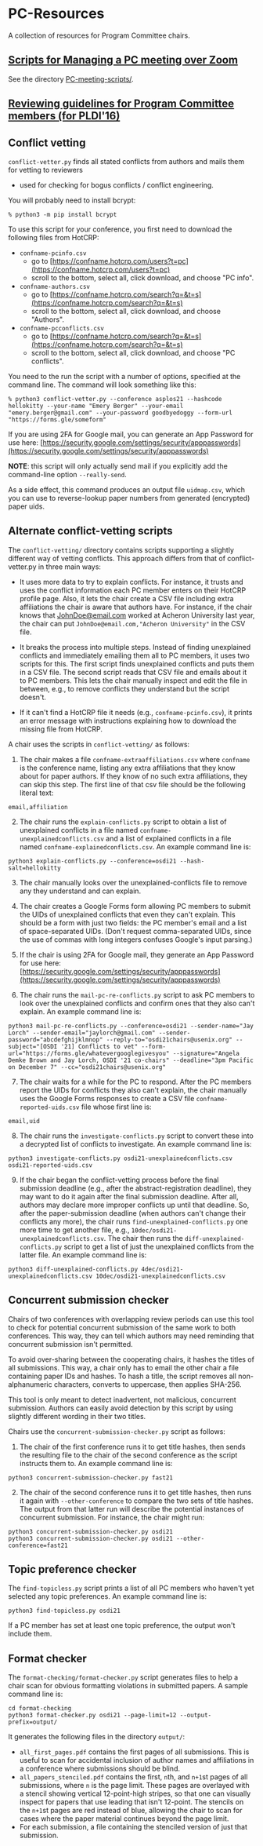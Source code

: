 # PC-Resources

A collection of resources for Program Committee chairs.

## [Scripts for Managing a PC meeting over Zoom](PC-meeting-scripts/)

See the directory [PC-meeting-scripts/](PC-meeting-scripts/).

## [Reviewing guidelines for Program Committee members (for PLDI'16)](https://emeryblogger.com/2018/03/22/reviewing-guidelines-for-program-committee-members/)

## Conflict vetting

`conflict-vetter.py` finds all stated conflicts from authors and mails them for vetting to reviewers
  - used for checking for bogus conflicts / conflict engineering.
  

You will probably need to install bcrypt:
```
% python3 -m pip install bcrypt
```

To use this script for your conference, you first need to download the following files from HotCRP:
  - `confname-pcinfo.csv`
     - go to [https://confname.hotcrp.com/users?t=pc](https://confname.hotcrp.com/users?t=pc)
     - scroll to the bottom, select all, click download, and choose "PC info".
  - `confname-authors.csv`
     - go to [https://confname.hotcrp.com/search?q=&t=s](https://confname.hotcrp.com/search?q=&t=s)
     - scroll to the bottom, select all, click download, and choose "Authors".
  - `confname-pcconflicts.csv`
     - go to [https://confname.hotcrp.com/search?q=&t=s](https://confname.hotcrp.com/search?q=&t=s)
     - scroll to the bottom, select all, click download, and choose "PC conflicts".

You need to the run the script with a number of options, specified at the command line.
The command will look something like this:

```
% python3 conflict-vetter.py --conference asplos21 --hashcode hellokitty --your-name "Emery Berger" --your-email "emery.berger@gmail.com" --your-password goodbyedoggy --form-url "https://forms.gle/someform"
```

If you are using 2FA for Google mail, you can generate an App Password for use here: [https://security.google.com/settings/security/apppasswords](https://security.google.com/settings/security/apppasswords)

**NOTE**: this script will only actually send mail if you explicitly add the command-line option `--really-send`.

As a side effect, this command produces an output file `uidmap.csv`, which you can use to reverse-lookup
paper numbers from generated (encrypted) paper uids.

## Alternate conflict-vetting scripts

The `conflict-vetting/` directory contains scripts supporting a slightly different way of vetting conflicts. This approach differs from that of conflict-vetter.py in three main ways:

* It uses more data to try to explain conflicts. For instance, it trusts and uses the conflict information each PC member enters on their HotCRP profile page. Also, it lets the chair create a CSV file including extra affiliations the chair is aware that authors have. For instance, if the chair knows that JohnDoe@email.com worked at Acheron University last year, the chair can put `JohnDoe@email.com,"Acheron University"` in the CSV file.

* It breaks the process into multiple steps. Instead of finding unexplained conflicts and immediately emailing them all to PC members, it uses two scripts for this. The first script finds unexplained conflicts and puts them in a CSV file. The second script reads that CSV file and emails about it to PC members. This lets the chair manually inspect and edit the file in between, e.g., to remove conflicts they understand but the script doesn't.

* If it can't find a HotCRP file it needs (e.g., `confname-pcinfo.csv`), it prints an error message with instructions explaining how to download the missing file from HotCRP.

A chair uses the scripts in `conflict-vetting/` as follows:

1. The chair makes a file `confname-extraaffiliations.csv` where `confname` is the conference name, listing any extra affiliations that they know about for paper authors. If they know of no such extra affiliations, they can skip this step. The first line of that csv file should be the following literal text:
```
email,affiliation
```

2. The chair runs the `explain-conflicts.py` script to obtain a list of unexplained conflicts in a file named `confname-unexplainedconflicts.csv` and a list of explained conflicts in a file named `confname-explainedconflicts.csv`.  An example command line is:
```
python3 explain-conflicts.py --conference=osdi21 --hash-salt=hellokitty
```

3. The chair manually looks over the unexplained-conflicts file to remove any they understand and can explain.

4. The chair creates a Google Forms form allowing PC members to submit the UIDs of unexplained conflicts that even they can't explain.  This should be a form with just two fields: the PC member's email and a list of space-separated UIDs.  (Don't request comma-separated UIDs, since the use of commas with long integers confuses Google's input parsing.)

5. If the chair is using 2FA for Google mail, they generate an App Password for use here: [https://security.google.com/settings/security/apppasswords](https://security.google.com/settings/security/apppasswords)

6. The chair runs the `mail-pc-re-conflicts.py` script to ask PC members to look over the unexplained conflicts and confirm ones that they also can't explain.  An example command line is:
```
python3 mail-pc-re-conflicts.py --conference=osdi21 --sender-name="Jay Lorch" --sender-email="jaylorch@gmail.com" --sender-password="abcdefghijklmnop" --reply-to="osdi21chairs@usenix.org" --subject="[OSDI '21] Conflicts to vet" --form-url="https://forms.gle/whatevergooglegivesyou" --signature="Angela Demke Brown and Jay Lorch, OSDI '21 co-chairs" --deadline="3pm Pacific on December 7" --cc="osdi21chairs@usenix.org"
```

7. The chair waits for a while for the PC to respond.  After the PC members report the UIDs for conflicts they also can't explain, the chair manually uses the Google Forms responses to create a CSV file `confname-reported-uids.csv` file whose first line is:
```
email,uid
```

8. The chair runs the `investigate-conflicts.py` script to convert these into a decrypted list of conflicts to investigate.  An example command line is:
```
python3 investigate-conflicts.py osdi21-unexplainedconflicts.csv osdi21-reported-uids.csv
```

9. If the chair began the conflict-vetting process before the final submission deadline (e.g., after the abstract-registration deadline), they may want to do it again after the final submission deadline.  After all, authors may declare more improper conflicts up until that deadline.  So, after the paper-submission deadline (when authors can't change their conflicts any more), the chair runs `find-unexplained-conflicts.py` one more time to get another file, e.g., `10dec/osdi21-unexplainedconflicts.csv`.  The chair then runs the `diff-unexplained-conflicts.py` script to get a list of just the unexplained conflicts from the latter file.  An example command line is:
```
python3 diff-unexplained-conflicts.py 4dec/osdi21-unexplainedconflicts.csv 10dec/osdi21-unexplainedconflicts.csv
```

## Concurrent submission checker

Chairs of two conferences with overlapping review periods can use this tool to check for potential concurrent submission of the same work to both conferences.  This way, they can tell which authors may need reminding that concurrent submission isn't permitted.

To avoid over-sharing between the cooperating chairs, it hashes the titles of all submissions.  This way, a chair only has to email the other chair a file containing paper IDs and hashes.  To hash a title, the script removes all non-alphanumeric characters, converts to uppercase, then applies SHA-256.

This tool is only meant to detect inadvertent, not malicious, concurrent submission.  Authors can easily avoid detection by this script by using slightly different wording in their two titles.

Chairs use the `concurrent-submission-checker.py` script as follows:

1. The chair of the first conference runs it to get title hashes, then sends the resulting file to the chair of the second conference as the script instructs them to.  An example command line is:
```
python3 concurrent-submission-checker.py fast21
```

2. The chair of the second conference runs it to get title hashes, then runs it again with `--other-conference` to compare the two sets of title hashes. The output from that latter run will describe the potential instances of concurrent submission.  For instance, the chair might run:
```
python3 concurrent-submission-checker.py osdi21
python3 concurrent-submission-checker.py osdi21 --other-conference=fast21
```

## Topic preference checker

The `find-topicless.py` script prints a list of all PC members who haven't yet selected any topic preferences.  An example command line is:
```
python3 find-topicless.py osdi21
```

If a PC member has set at least one topic preference, the output won't include them.

## Format checker

The `format-checking/format-checker.py` script generates files to help a chair scan for obvious formatting violations in submitted papers.  A sample command line is:
```
cd format-checking
python3 format-checker.py osdi21 --page-limit=12 --output-prefix=output/
```

It generates the following files in the directory `output/`:
* `all_first_pages.pdf` contains the first pages of all submissions.  This is useful to scan for accidental inclusion of author names and affiliations in a conference where submissions should be blind.
* `all_papers_stenciled.pdf` contains the first, `n`th, and `n+1`st pages of all submissions, where `n` is the page limit.  These pages are overlayed with a stencil showing vertical 12-point-high stripes, so that one can visually inspect for papers that use leading that isn't 12-point.  The stencils on the `n+1`st pages are red instead of blue, allowing the chair to scan for cases where the paper material continues beyond the page limit.
* For each submission, a file containing the stenciled version of just that submission.

